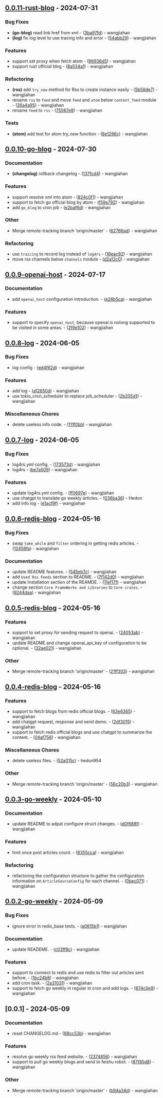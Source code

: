 ## [0.0.11-rust-blog](https://github.com/hedon-rust-road/compare/v0.0.10-go-blog..v0.0.11-rust-blog) - 2024-07-31

### Bug Fixes

- **(go-blog)** read link href from xml - ([3ba97fd](https://github.com/hedon-rust-road/commit/3ba97fddde9b586a55a48b4ba517dad9ba36e90b)) - wangjiahan
- **(log)** fix log level to use tracing info and error - ([54abb29](https://github.com/hedon-rust-road/commit/54abb29a1a64d0078ccf2dffae797a8dcce07d70)) - wangjiahan

### Features

- support set proxy when fetch atom - ([96936d5](https://github.com/hedon-rust-road/commit/96936d5bbfed77914fae4097ae5b08e5a844e126)) - wangjiahan
- support rust official blog - ([8a534a1](https://github.com/hedon-rust-road/commit/8a534a1601e286fbc16d32bc4b4c9314730cb196)) - wangjiahan

### Refactoring

- **(rss)** add `try_new` method for Rss to create instance easily - ([5b58de7](https://github.com/hedon-rust-road/commit/5b58de7d0861c00051462b5166c41cc1d71d46c9)) - wangjiahan
- rename `rss` to `feed` and move `feed` and `atom` below `content_feed` module - ([26a4a95](https://github.com/hedon-rust-road/commit/26a4a9538fc24bb9eae776001fe78c3697587f89)) - wangjiahan
- rename `feed` to `rss` - ([75567e8](https://github.com/hedon-rust-road/commit/75567e8bff05d9b8cea4663e0375509e73fd3e29)) - wangjiahan

### Tests

- **(atom)** add test for atom try_new function - ([8e1296c](https://github.com/hedon-rust-road/commit/8e1296c531b900e9f951c259d42230197bac191a)) - wangjiahan

<!-- generated by git-cliff -->
## [0.0.10-go-blog](https://github.com/hedon-rust-road/compare/v0.0.9-openai-host..v0.0.10-go-blog) - 2024-07-30

### Documentation

- **(changelog)** rollback changelog - ([137fcd4](https://github.com/hedon-rust-road/commit/137fcd42da8bd2bd310ad2b1a7be25bd925e225a)) - wangjiahan

### Features

- support resolve xml into atom - ([824c0f1](https://github.com/hedon-rust-road/commit/824c0f169defe2f182bc7ec3379d0c0784aad2f0)) - wangjiahan
- support to fetch go official blog by atom - ([f59e792](https://github.com/hedon-rust-road/commit/f59e792e60379e592bd975a9bde4379225f92603)) - wangjiahan
- add `go_blog` to cron job - ([e2baf6d](https://github.com/hedon-rust-road/commit/e2baf6d1b2fba78fe7b62ad8df35a9022a803c20)) - wangjiahan

### Other

- Merge remote-tracking branch 'origin/master' - ([62766ad](https://github.com/hedon-rust-road/commit/62766adc2612d284f87b50367a616806d3ba87bd)) - wangjiahan

### Refactoring

- use `traicing` to record log instead of `log4rs` - ([16eac92](https://github.com/hedon-rust-road/commit/16eac9267a35e2a65cffe28155fbc6b3f16da0be)) - wangjiahan
- move rss channels below `channels` module - ([d2a12c0](https://github.com/hedon-rust-road/commit/d2a12c0d0f04cfa261cb02004c1fc0eb0d85a6ab)) - wangjiahan

<!-- generated by git-cliff -->
## [0.0.9-openai-host](https://github.com/hedon-rust-road/compare/v0.0.8-log..v0.0.9-openai-host) - 2024-07-17

### Documentation

- add `openai_host` configuration introduction. - ([e28b5ca](https://github.com/hedon-rust-road/commit/e28b5ca3abde8dc77cf298cdb1dc9fc69735f3c2)) - wangjiahan

### Features

- support to specify `openai_host`, because openai is nolong supported to be visited in some areas. - ([2f9e102](https://github.com/hedon-rust-road/commit/2f9e102485a00d5df7e7c21af9a6c34f71c68bd9)) - wangjiahan

<!-- generated by git-cliff -->
## [0.0.8-log](https://github.com/hedon-rust-road/compare/v0.0.7-log..v0.0.8-log) - 2024-06-05

### Bug Fixes

- log config - ([ed4f62d](https://github.com/hedon-rust-road/commit/ed4f62dc7384e0f8436045fcded39b2f956e770b)) - wangjiahan

### Features

- add log - ([a12650d](https://github.com/hedon-rust-road/commit/a12650d8b9cc8a6216445afaee96a09a9541d4ae)) - wangjiahan
- use tokio_cron_scheduler to replace job_scheduler - ([2b205d1](https://github.com/hedon-rust-road/commit/2b205d1a26d491477f1484e02d5762394973deb7)) - wangjiahan

### Miscellaneous Chores

- delete useless info code. - ([111f0bb](https://github.com/hedon-rust-road/commit/111f0bbb3930a94384e51aca4cc9d0f84fb07bb1)) - wangjiahan

<!-- generated by git-cliff -->
## [0.0.7-log](https://github.com/hedon-rust-road/compare/v0.0.6-redis-blog..v0.0.7-log) - 2024-06-05

### Bug Fixes

- log4rs.yml config. - ([173573d](https://github.com/hedon-rust-road/commit/173573d4c43f5c15bf96c94a15f6f0d4f812353f)) - wangjiahan
- log4rs - ([be7a509](https://github.com/hedon-rust-road/commit/be7a509b2cae2b7c8dd9f41d88deb7321d858c95)) - wangjiahan

### Features

- update log4rs.yml config. - ([ff0697e](https://github.com/hedon-rust-road/commit/ff0697ebd7ed04290dbb051dfc2f3a124a44cf03)) - wangjiahan
- use chatgpt to translate go weekly articles. - ([036ba36](https://github.com/hedon-rust-road/commit/036ba36df82827459715f1ae370caa675799afdb)) - Hedon
- add info log - ([e1acf9f](https://github.com/hedon-rust-road/commit/e1acf9f880c75ce4faa0fd97e0b21f482cbebad4)) - wangjiahan

<!-- generated by git-cliff -->
## [0.0.6-redis-blog](https://github.com/hedon-rust-road/compare/v0.0.5-redis-blog..v0.0.6-redis-blog) - 2024-05-16

### Bug Fixes

- swap `take_while` and `filter` ordering in getting redis articles. - ([12458fa](https://github.com/hedon-rust-road/commit/12458fae8dc384c72fca58194ed5b712304608cc)) - wangjiahan

### Documentation

- update README features. - ([545eb7c](https://github.com/hedon-rust-road/commit/545eb7c1ba689344e49dfa99aa0942ba6ab0ee5c)) - wangjiahan
- add `Used Rss Feeds` section to README. - ([7f142d0](https://github.com/hedon-rust-road/commit/7f142d0bfa6dad1cbc8570e753a7bb2183709025)) - wangjiahan
- update Installation section of the REAMDE. - ([11ef17f](https://github.com/hedon-rust-road/commit/11ef17fc281c45fd77b2bd04f15acf23f2191648)) - wangjiahan
- change section `Core FrameWorks and Libraries` to `Core crates`. - ([9244daa](https://github.com/hedon-rust-road/commit/9244daabd45e00cb8b959405cb0ab7514102e3c3)) - wangjiahan

<!-- generated by git-cliff -->
## [0.0.5-redis-blog](https://github.com/hedon-rust-road/compare/v0.0.4-redis-blog..v0.0.5-redis-blog) - 2024-05-16

### Features

- support to set proxy for sending request to openai. - ([24053ab](https://github.com/hedon-rust-road/commit/24053ab1ae20fa93bc284e6712dfada2db42c7b9)) - wangjiahan
- update README and change openai_api_key of configuration to be optional. - ([32ae021](https://github.com/hedon-rust-road/commit/32ae02180fd602fb0b9798c357ac3d12fc05fd87)) - wangjiahan

### Other

- Merge remote-tracking branch 'origin/master' - ([21ff303](https://github.com/hedon-rust-road/commit/21ff303420de61bff2736f3f2ed06108e188e201)) - wangjiahan

<!-- generated by git-cliff -->
## [0.0.4-redis-blog](https://github.com/hedon-rust-road/compare/v0.0.3-go-weekly..v0.0.4-redis-blog) - 2024-05-16

### Features

- support to fetch blogs from redis official blogs. - ([63e6365](https://github.com/hedon-rust-road/commit/63e6365621be6743c0e48d35426037ece293d3ce)) - wangjiahan
- add chatgpt request, response and send demo. - ([2df3015](https://github.com/hedon-rust-road/commit/2df30151a4cc7f201dac6e5eee6338ae026dfeb9)) - wangjiahan
- support to fetch redis official blogs and use chatgpt to summarize the content. - ([04af756](https://github.com/hedon-rust-road/commit/04af756a7a4ffe12299adbe43404962e337d55c1)) - wangjiahan

### Miscellaneous Chores

- delete useless files. - ([52a015c](https://github.com/hedon-rust-road/commit/52a015cf18213a37d0bb1238b60aacc8aee6d7de)) - hedon954

### Other

- Merge remote-tracking branch 'origin/master' - ([56c20b3](https://github.com/hedon-rust-road/commit/56c20b318c6838a7d5eea2f06f4057fcc5254d5e)) - wangjiahan

<!-- generated by git-cliff -->
## [0.0.3-go-weekly](https://github.com/hedon-rust-road/compare/v0.0.2-go-weekly..v0.0.3-go-weekly) - 2024-05-10

### Documentation

- update README to adpat configure struct changes. - ([d0f688f](https://github.com/hedon-rust-road/commit/d0f688f5c7d98c92a53f198a50f47d9bdc42230d)) - wangjiahan

### Features

- limit once post articles count. - ([8355cca](https://github.com/hedon-rust-road/commit/8355ccaf3f83ddce3390cb8cee8be2caadfcb1d0)) - wangjiahan

### Refactoring

- refactoring the configuration structure to gather the configuration information on `ArticleSourceConfig` for each channel. - ([0bec071](https://github.com/hedon-rust-road/commit/0bec071c1220f63ffe61122725bffbbd20b08873)) - wangjiahan

<!-- generated by git-cliff -->
## [0.0.2-go-weekly](https://github.com/hedon-rust-road/compare/v0.0.1..v0.0.2-go-weekly) - 2024-05-09

### Bug Fixes

- ignore error in redis_base tests. - ([a0615b1](https://github.com/hedon-rust-road/commit/a0615b18962bd47e0e1c2e947855edd6bbe8b595)) - wangjiahan

### Documentation

- update READEME. - ([c03ff9c](https://github.com/hedon-rust-road/commit/c03ff9c71925432f03d08bab53aaaa1a66e53dc7)) - wangjiahan

### Features

- support to connect to redis and use redis to filter out articles sent before. - ([1bc24b8](https://github.com/hedon-rust-road/commit/1bc24b8c2c1329a8bde9cfff9406905ffe7c8559)) - wangjiahan
- add cron task. - ([2a31031](https://github.com/hedon-rust-road/commit/2a3103178ffd931f139becccc552bdd7cf6b0895)) - wangjiahan
- support to fetch go weekly in regular in cron and add logs. - ([674c0e9](https://github.com/hedon-rust-road/commit/674c0e94c0a1cfdd5a9a689148d53da1da3eec00)) - wangjiahan

<!-- generated by git-cliff -->
## [0.0.1] - 2024-05-09

### Documentation

- reset CHANGELOG.md - ([88cc53b](https://github.com/hedon-rust-road/commit/88cc53bbf285bfefbcd6982edf2c17ccceb6cc43)) - wangjiahan

### Features

- resolve go weekly rss feed website. - ([2374856](https://github.com/hedon-rust-road/commit/2374856cf5dc05f7c2042771d64cfa7123db4520)) - wangjiahan
- support to pull go weekly blogs and send to feishu robot. - ([87f85d8](https://github.com/hedon-rust-road/commit/87f85d8e26c4d2d579787f79384f163007cf36f9)) - wangjiahan

### Other

- Merge remote-tracking branch 'origin/master' - ([b94a34d](https://github.com/hedon-rust-road/commit/b94a34d4f673e61e08384d515bd6ea3a7e08e031)) - wangjiahan

<!-- generated by git-cliff -->
